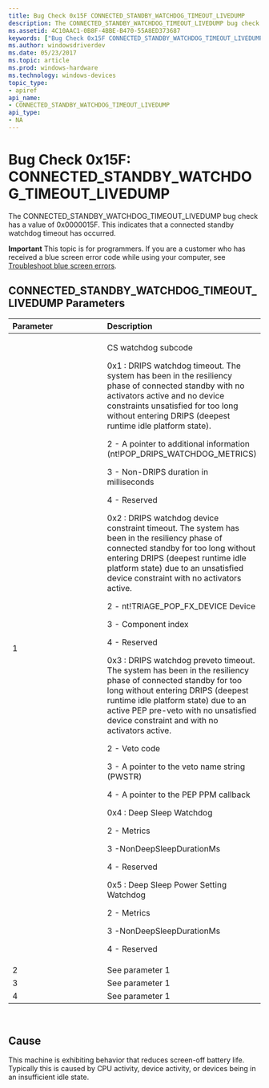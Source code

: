 ```yaml
---
title: Bug Check 0x15F CONNECTED_STANDBY_WATCHDOG_TIMEOUT_LIVEDUMP
description: The CONNECTED_STANDBY_WATCHDOG_TIMEOUT_LIVEDUMP bug check has a value of 0x0000015F. This indicates that a connected standby watchdog timeout has occurred.
ms.assetid: 4C10AAC1-0B8F-4BBE-B470-55A8ED373687
keywords: ["Bug Check 0x15F CONNECTED_STANDBY_WATCHDOG_TIMEOUT_LIVEDUMP", "CONNECTED_STANDBY_WATCHDOG_TIMEOUT_LIVEDUMP"]
ms.author: windowsdriverdev
ms.date: 05/23/2017
ms.topic: article
ms.prod: windows-hardware
ms.technology: windows-devices
topic_type:
- apiref
api_name:
- CONNECTED_STANDBY_WATCHDOG_TIMEOUT_LIVEDUMP
api_type:
- NA
---
```


# Bug Check 0x15F: CONNECTED\_STANDBY\_WATCHDOG\_TIMEOUT\_LIVEDUMP


The CONNECTED\_STANDBY\_WATCHDOG\_TIMEOUT\_LIVEDUMP bug check has a value of 0x0000015F. This indicates that a connected standby watchdog timeout has occurred.

**Important** This topic is for programmers. If you are a customer who has received a blue screen error code while using your computer, see [Troubleshoot blue screen errors](http://windows.microsoft.com/windows-10/troubleshoot-blue-screen-errors).

## CONNECTED\_STANDBY\_WATCHDOG\_TIMEOUT\_LIVEDUMP Parameters


<table>
<colgroup>
<col width="50%" />
<col width="50%" />
</colgroup>
<thead>
<tr class="header">
<th align="left">Parameter</th>
<th align="left">Description</th>
</tr>
</thead>
<tbody>
<tr class="odd">
<td align="left">1</td>
<td align="left"><p>CS watchdog subcode</p>
0x1 : DRIPS watchdog timeout. The system has been in the resiliency phase of connected standby with no activators active and no device constraints unsatisfied for too long without entering DRIPS (deepest runtime idle platform state).
<p>2 - A pointer to additional information (nt!POP_DRIPS_WATCHDOG_METRICS)</p>
<p>3 - Non-DRIPS duration in milliseconds</p>
<p>4 - Reserved</p>
0x2 : DRIPS watchdog device constraint timeout. The system has been in the resiliency phase of connected standby for too long without entering DRIPS (deepest runtime idle platform state) due to an unsatisfied device constraint with no activators active.
<p>2 - nt!TRIAGE_POP_FX_DEVICE Device</p>
<p>3 - Component index</p>
<p>4 - Reserved</p>
0x3 : DRIPS watchdog preveto timeout. The system has been in the resiliency phase of connected standby for too long without entering DRIPS (deepest runtime idle platform state) due to an active PEP pre-veto with no unsatisfied device constraint and with no activators active.
<p>2 - Veto code</p>
<p>3 - A pointer to the veto name string (PWSTR)</p>
<p>4 - A pointer to the PEP PPM callback</p>
0x4 : Deep Sleep Watchdog
<p>2 - Metrics</p>
<p>3 -NonDeepSleepDurationMs</p>
<p>4 - Reserved</p>
0x5 : Deep Sleep Power Setting Watchdog
<p>2 - Metrics</p>
<p>3 -NonDeepSleepDurationMs</p>
<p>4 - Reserved</p></td>
</tr>
<tr class="even">
<td align="left">2</td>
<td align="left">See parameter 1</td>
</tr>
<tr class="odd">
<td align="left">3</td>
<td align="left">See parameter 1</td>
</tr>
<tr class="even">
<td align="left">4</td>
<td align="left">See parameter 1</td>
</tr>
</tbody>
</table>

 

Cause
-----

This machine is exhibiting behavior that reduces screen-off battery life. Typically this is caused by CPU activity, device activity, or devices being in an insufficient idle state.

 

 




